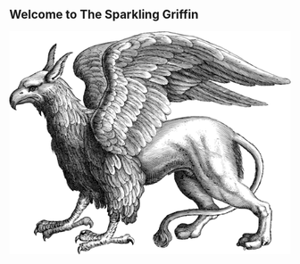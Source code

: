 ## Welcome to The Sparkling Griffin

<img src="https://raw.githubusercontent.com/jsduffy/the-sparkling-griffin/gh-pages/_site/assets/images/griffin.webp"/>
